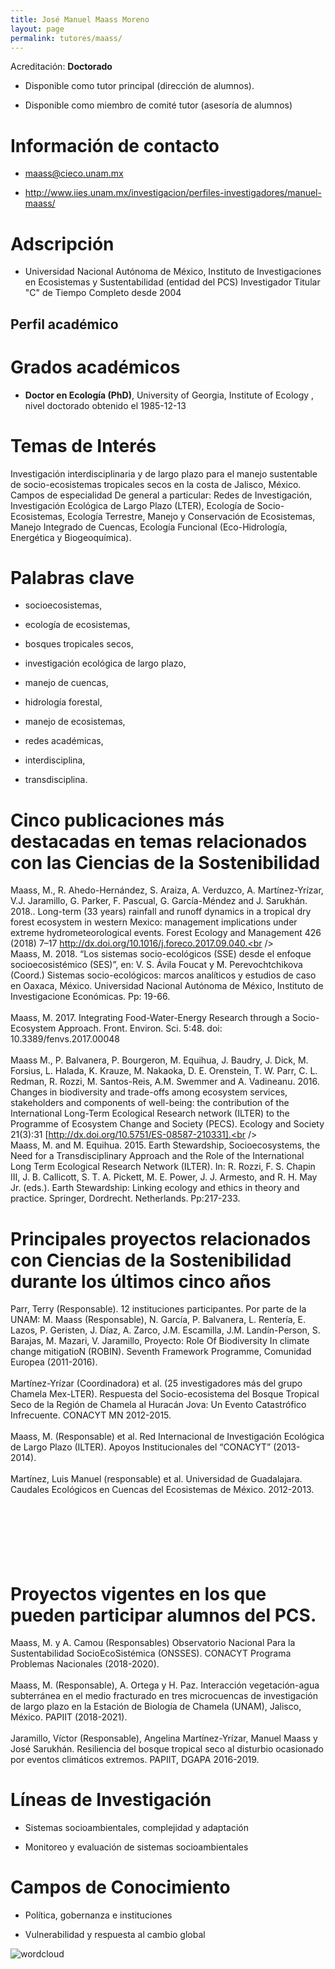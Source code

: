 ```yaml
---
title: José Manuel Maass Moreno
layout: page
permalink: tutores/maass/
---
```


Acreditación: **Doctorado**


 - Disponible como tutor principal (dirección de alumnos).


 - Disponible como miembro de comité tutor (asesoría de alumnos)





# Información de contacto

 - <maass@cieco.unam.mx>


 - <a href="http://www.iies.unam.mx/investigacion/perfiles-investigadores/manuel-maass/" rel="nofollow">http://www.iies.unam.mx/investigacion/perfiles-investigadores/manuel-maass/</a>




# Adscripción


 - Universidad Nacional Autónoma de México, Instituto de Investigaciones en Ecosistemas y Sustentabilidad (entidad del PCS)    Investigador Titular &quot;C&quot; de Tiempo Completo desde 2004
 





## Perfil académico


# Grados académicos


 - **Doctor en Ecología (PhD)**, University of Georgia, Institute of Ecology , nivel doctorado obtenido el 1985-12-13




# Temas de Interés

Investigación interdisciplinaria y de largo plazo para el manejo sustentable de socio-ecosistemas tropicales secos en la costa de Jalisco, México.  Campos de especialidad De general a particular: Redes de Investigación, Investigación Ecológica de Largo Plazo (LTER), Ecología de Socio-Ecosistemas, Ecología Terrestre, Manejo y Conservación de Ecosistemas, Manejo Integrado de Cuencas, Ecología Funcional (Eco-Hidrología, Energética y Biogeoquímica).



# Palabras clave


 - socioecosistemas,

 - ecología de ecosistemas,

 - bosques tropicales secos,

 - investigación ecológica de largo plazo,

 - manejo de cuencas,

 - hidrología forestal,

 - manejo de ecosistemas,

 - redes académicas,

 - interdisciplina,

 - transdisciplina.




# Cinco publicaciones más destacadas en temas relacionados con las Ciencias de la Sostenibilidad

Maass, M., R. Ahedo-Hernández, S. Araiza, A. Verduzco, A. Martínez-Yrízar, V.J. Jaramillo, G. Parker, F. Pascual, G. García-Méndez and J. Sarukhán. 2018.. Long-term (33 years) rainfall and runoff dynamics in a tropical dry forest ecosystem in western Mexico: management implications under extreme hydrometeorological events. Forest Ecology and Management 426 (2018) 7–17  http://dx.doi.org/10.1016/j.foreco.2017.09.040.<br /><br />Maass, M. 2018. “Los sistemas socio-ecológicos (SSE) desde el enfoque socioecosistémico (SES)”, en: V. S. Ávila Foucat y M. Perevochtchikova (Coord.) Sistemas socio-ecológicos: marcos analíticos y estudios de caso en Oaxaca, México. Universidad Nacional Autónoma de México, Instituto de Investigacione Económicas. Pp: 19-66.<br /><br />Maass, M. 2017. Integrating Food-Water-Energy Research through a Socio-Ecosystem Approach. Front. Environ. Sci. 5:48.  doi: 10.3389/fenvs.2017.00048<br /><br />Maass M., P. Balvanera, P. Bourgeron, M. Equihua, J. Baudry, J. Dick, M. Forsius, L. Halada, K. Krauze, M. Nakaoka, D. E. Orenstein, T. W. Parr, C. L. Redman, R. Rozzi, M. Santos-Reis, A.M. Swemmer and A. Vadineanu. 2016. Changes in biodiversity and trade-offs among ecosystem services, stakeholders and components of well-being:  the contribution of the International Long-Term Ecological Research network (ILTER) to the Programme of Ecosystem Change and Society (PECS).  Ecology and Society 21(3):31 [http://dx.doi.org/10.5751/ES-08587-210331].<br /><br />Maass, M. and M. Equihua. 2015. Earth Stewardship, Socioecosystems, the Need for a Transdisciplinary Approach and the Role of the International Long Term Ecological Research Network (ILTER). In: R. Rozzi, F. S. Chapin III, J. B. Callicott, S. T. A. Pickett, M. E. Power, J. J. Armesto, and R. H. May Jr. (eds.). Earth Stewardship: Linking ecology and ethics in theory and practice. Springer, Dordrecht. Netherlands.  Pp:217-233.




# Principales proyectos relacionados con Ciencias de la Sostenibilidad durante los últimos cinco años

Parr, Terry (Responsable). 12 instituciones participantes.  Por parte de la UNAM: M. Maass (Responsable), N. García, P. Balvanera, L. Rentería, E. Lazos, P. Geristen, J. Díaz, A. Zarco, J.M. Escamilla, J.M. Landín-Person, S. Barajas, M. Mazari, V. Jaramillo,  Proyecto: Role Of Biodiversity In climate change mitigatioN (ROBIN). Seventh Framework Programme,  Comunidad Europea  (2011-2016).<br /><br />Martínez-Yrízar (Coordinadora) et al. (25 investigadores más del grupo Chamela Mex-LTER). Respuesta del Socio-ecosistema del Bosque Tropical Seco de la Región de Chamela al Huracán Jova:  Un Evento Catastrófico Infrecuente. CONACYT MN 2012-2015.  <br /><br />Maass, M. (Responsable) et al. Red Internacional de Investigación Ecológica de Largo Plazo (ILTER). Apoyos Institucionales del “CONACYT”  (2013-2014).<br /><br />Martínez,  Luis Manuel (responsable) et al. Universidad de Guadalajara. Caudales Ecológicos en Cuencas del Ecosistemas de México. 2012-2013.<br /><br /><br /><br /><br /><br /><br />




# Proyectos vigentes en los que pueden participar alumnos del PCS.

Maass, M. y A. Camou (Responsables)  Observatorio Nacional Para la Sustentabilidad SocioEcoSistémica (ONSSES). CONACYT Programa Problemas Nacionales (2018-2020).<br /><br />Maass, M. (Responsable), A. Ortega y H. Paz.  Interacción vegetación-agua subterránea en el medio fracturado en tres microcuencas de investigación de largo plazo en la Estación de Biología de Chamela (UNAM), Jalisco, México. PAPIIT  (2018-2021).<br /><br />Jaramillo, Víctor (Responsable), Angelina Martínez-Yrízar, Manuel Maass y José Sarukhán. Resiliencia del bosque tropical seco al disturbio ocasionado por eventos climáticos extremos. PAPIIT, DGAPA  2016-2019.




# Líneas de Investigación


 - Sistemas socioambientales, complejidad y adaptación

 - Monitoreo y evaluación de sistemas socioambientales





# Campos de Conocimiento

 - Política, gobernanza e instituciones

 - Vulnerabilidad y respuesta al cambio global



![wordcloud](https://sostenibilidad.posgrado.unam.mx/media/perfil-academico/178/wordcloud.png)
